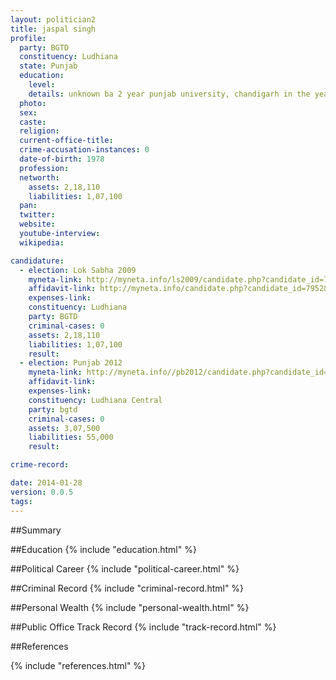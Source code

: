 ```yaml
---
layout: politician2
title: jaspal singh
profile: 
  party: BGTD
  constituency: Ludhiana
  state: Punjab
  education: 
    level: 
    details: unknown ba 2 year punjab university, chandigarh in the year 2000-2001
  photo: 
  sex: 
  caste: 
  religion: 
  current-office-title: 
  crime-accusation-instances: 0
  date-of-birth: 1978
  profession: 
  networth: 
    assets: 2,18,110
    liabilities: 1,07,100
  pan: 
  twitter: 
  website: 
  youtube-interview: 
  wikipedia: 

candidature: 
  - election: Lok Sabha 2009
    myneta-link: http://myneta.info/ls2009/candidate.php?candidate_id=7952
    affidavit-link: http://myneta.info/candidate.php?candidate_id=7952&scan=original
    expenses-link: 
    constituency: Ludhiana 
    party: BGTD
    criminal-cases: 0
    assets: 2,18,110
    liabilities: 1,07,100
    result:  
  - election: Punjab 2012
    myneta-link: http://myneta.info//pb2012/candidate.php?candidate_id=695
    affidavit-link: 
    expenses-link: 
    constituency: Ludhiana Central 
    party: bgtd
    criminal-cases: 0
    assets: 3,07,500
    liabilities: 55,000
    result:  

crime-record: 

date: 2014-01-28
version: 0.0.5
tags: 
---
```

##Summary


##Education
{% include "education.html" %}


##Political Career
{% include "political-career.html" %}


##Criminal Record
{% include "criminal-record.html" %}


##Personal Wealth
{% include "personal-wealth.html" %}


##Public Office Track Record
{% include "track-record.html" %}


##References


{% include "references.html" %}